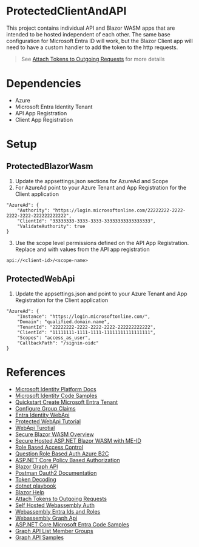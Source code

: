 # ProtectedClientAndAPI
This project contains individual API and Blazor WASM apps that are intended to be hosted independent of each other.  The same base configuration for Microsoft Entra ID will work, but the Blazor Client app will need to have a custom handler to add the token to the http requests.
 > See [Attach Tokens to Outgoing Requests](https://learn.microsoft.com/en-us/aspnet/core/blazor/security/webassembly/additional-scenarios?view=aspnetcore-8.0#attach-tokens-to-outgoing-requests) for more details


# Dependencies
- Azure
- Microsoft Entra Identity Tenant
- API App Registration
- Client App Registration


# Setup

## ProtectedBlazorWasm
1. Update the appsettings.json sections for AzureAd and Scope
2. For AzureAd point to your Azure Tenant and App Registration for the Client application
```
"AzureAd": {
    "Authority": "https://login.microsoftonline.com/22222222-2222-2222-2222-222222222222",
    "ClientId": "33333333-3333-3333-33333333333333333",
    "ValidateAuthority": true
}
```

3. Use the scope level permissions defined on the API App Registration.  Replace <client-id> and <scope-name> with values from the API app registration
```
api://<client-id>/<scope-name>
```

## ProtectedWebApi
1. Update the appsettings.json and point to your Azure Tenant and App Registration for the Client application
```
"AzureAd": {
    "Instance": "https://login.microsoftonline.com/",
    "Domain": "qualified.domain.name",
    "TenantId": "22222222-2222-2222-2222-222222222222",
    "ClientId": "11111111-1111-1111-11111111111111111",
    "Scopes": "access_as_user",
    "CallbackPath": "/signin-oidc"
}
```

# References
- [Microsoft Identity Platform Docs](https://learn.microsoft.com/en-us/entra/identity-platform/)
- [Microsoft Identity Code Samples](https://learn.microsoft.com/en-us/entra/identity-platform/sample-v2-code)
- [Quickstart Create Microsoft Entra Tenant](https://learn.microsoft.com/en-us/entra/identity-platform/quickstart-create-new-tenant)
- [Configure Group Claims](https://learn.microsoft.com/en-us/entra/identity/hybrid/connect/how-to-connect-fed-group-claims)
- [Entra Identity WebApi](https://learn.microsoft.com/en-us/entra/identity-platform/index-web-api)
- [Protected WebApi Tutorial](https://learn.microsoft.com/en-us/entra/identity-platform/tutorial-web-api-dotnet-register-app)
- [WebApi Turotial](https://learn.microsoft.com/en-us/entra/identity-platform/quickstart-web-api-aspnet-core-protect-api)
- [Secure Blazor WASM Overview](https://learn.microsoft.com/en-us/aspnet/core/blazor/security/webassembly/?view=aspnetcore-8.0)
- [Secure Hosted ASP.NET Blazor WASM with ME-ID](https://learn.microsoft.com/en-us/aspnet/core/blazor/security/webassembly/hosted-with-microsoft-entra-id?view=aspnetcore-7.0&viewFallbackFrom=aspnetcore-8.0&source=recommendations)
- [Role Based Access Control](https://learn.microsoft.com/en-us/entra/external-id/customers/how-to-use-app-roles-customers)
- [Question Role Based Auth Azure B2C](https://learn.microsoft.com/en-us/answers/questions/1056490/roled-based-authorization-in-azure-ad-b2c)
- [ASP.NET Core Policy Based Authorization](https://learn.microsoft.com/en-us/aspnet/core/security/authorization/policies?view=aspnetcore-8.0)
- [Blazor Graph API](https://learn.microsoft.com/en-us/aspnet/core/blazor/security/webassembly/graph-api?pivots=graph-sdk-5&view=aspnetcore-8.0)
- [Postman Oauth2 Documentation](https://learning.postman.com/docs/sending-requests/authorization/oauth-20/)
- [Token Decoding](https://jwt.ms/)
- [dotnet playbook](https://dotnetplaybook.com/secure-a-net-core-api-using-bearer-authentication/)
- [Blazor Help](https://blazorhelpwebsite.com/ViewBlogPost/55)
- [Attach Tokens to Outgoing Requests](https://learn.microsoft.com/en-us/aspnet/core/blazor/security/webassembly/additional-scenarios?view=aspnetcore-8.0#attach-tokens-to-outgoing-requests)
- [Self Hosted Webassembly Auth](https://learn.microsoft.com/en-us/aspnet/core/blazor/security/webassembly/hosted-with-microsoft-entra-id?view=aspnetcore-7.0&viewFallbackFrom=aspnetcore-8.0&viewFallbackForm=aspnetcore-8.0&source=recommendations)
- [Webassembly Entra Ids and Roles](https://learn.microsoft.com/en-us/aspnet/core/blazor/security/webassembly/microsoft-entra-id-groups-and-roles?view=aspnetcore-8.0&pivots=graph-sdk-5)
- [Webassembly Graph Api](https://learn.microsoft.com/en-us/aspnet/core/blazor/security/webassembly/graph-api?view=aspnetcore-8.0&pivots=graph-sdk-5)
- [ASP.NET Core Microsoft Entra Code Samples](https://github.com/Azure-Samples/active-directory-aspnetcore-webapp-openidconnect-v2/tree/master)
- [Graph API List Member Groups](https://learn.microsoft.com/en-us/graph/api/user-list-memberof?view=graph-rest-1.0&tabs=csharp)
- [Graph API Samples](https://github.com/microsoftgraph/msgraph-sample-blazor-clientside/tree/main)
